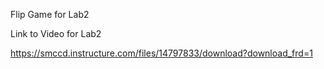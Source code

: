 Flip Game for Lab2

Link to Video for Lab2

https://smccd.instructure.com/files/14797833/download?download_frd=1


